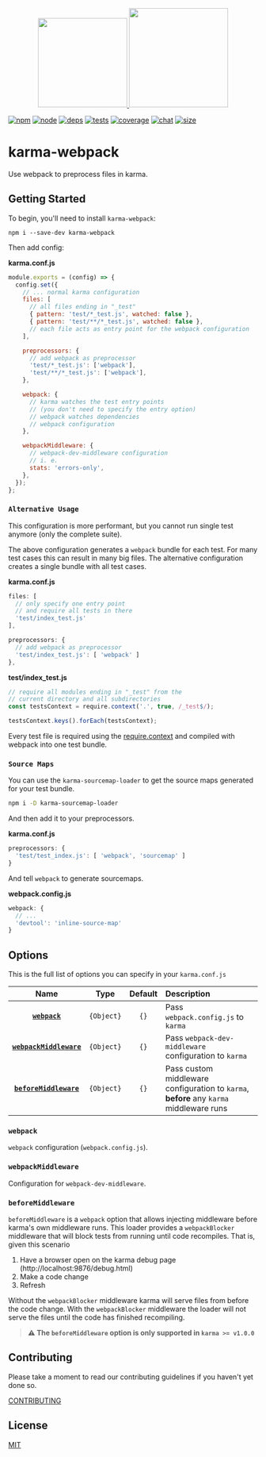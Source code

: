 <div align="center">
  <a href='https://github.com/karma-runner/karma'>
    <img width="180" height="180"
      src="https://worldvectorlogo.com/logos/karma.svg">
  </a>
  <a href="https://github.com/webpack/webpack">
    <img width="200" height="200"
      src="https://cdn.rawgit.com/webpack/media/e7485eb2/logo/icon.svg">
  </a>
</div>

[![npm][npm]][npm-url]
[![node][node]][node-url]
[![deps][deps]][deps-url]
[![tests][tests]][tests-url]
[![coverage][cover]][cover-url]
[![chat][chat]][chat-url]
[![size][size]][size-url]

# karma-webpack

Use webpack to preprocess files in karma.

## Getting Started

To begin, you'll need to install `karma-webpack`:

```console
npm i --save-dev karma-webpack
```

Then add config:

**karma.conf.js**

```js
module.exports = (config) => {
  config.set({
    // ... normal karma configuration
    files: [
      // all files ending in "_test"
      { pattern: 'test/*_test.js', watched: false },
      { pattern: 'test/**/*_test.js', watched: false },
      // each file acts as entry point for the webpack configuration
    ],

    preprocessors: {
      // add webpack as preprocessor
      'test/*_test.js': ['webpack'],
      'test/**/*_test.js': ['webpack'],
    },

    webpack: {
      // karma watches the test entry points
      // (you don't need to specify the entry option)
      // webpack watches dependencies
      // webpack configuration
    },

    webpackMiddleware: {
      // webpack-dev-middleware configuration
      // i. e.
      stats: 'errors-only',
    },
  });
};
```

### `Alternative Usage`

This configuration is more performant, but you cannot run single test anymore (only the complete suite).

The above configuration generates a `webpack` bundle for each test. For many test cases this can result in many big files. The alternative configuration creates a single bundle with all test cases.

**karma.conf.js**

```js
files: [
  // only specify one entry point
  // and require all tests in there
  'test/index_test.js'
],

preprocessors: {
  // add webpack as preprocessor
  'test/index_test.js': [ 'webpack' ]
},
```

**test/index_test.js**

```js
// require all modules ending in "_test" from the
// current directory and all subdirectories
const testsContext = require.context('.', true, /_test$/);

testsContext.keys().forEach(testsContext);
```

Every test file is required using the [require.context](https://webpack.js.org/guides/dependency-management/#require-context) and compiled with webpack into one test bundle.

### `Source Maps`

You can use the `karma-sourcemap-loader` to get the source maps generated for your test bundle.

```bash
npm i -D karma-sourcemap-loader
```

And then add it to your preprocessors.

**karma.conf.js**

```js
preprocessors: {
  'test/test_index.js': [ 'webpack', 'sourcemap' ]
}
```

And tell `webpack` to generate sourcemaps.

**webpack.config.js**

```js
webpack: {
  // ...
  'devtool': 'inline-source-map'
}
```

## Options

This is the full list of options you can specify in your `karma.conf.js`

|                     Name                      |    Type    | Default | Description                                                                             |
| :-------------------------------------------: | :--------: | :-----: | :-------------------------------------------------------------------------------------- |
|           [**`webpack`**](#webpack)           | `{Object}` |  `{}`   | Pass `webpack.config.js` to `karma`                                                     |
| [**`webpackMiddleware`**](#webpackmiddleware) | `{Object}` |  `{}`   | Pass `webpack-dev-middleware` configuration to `karma`                                  |
|  [**`beforeMiddleware`**](#beforemiddleware)  | `{Object}` |  `{}`   | Pass custom middleware configuration to `karma`, **before** any `karma` middleware runs |

### `webpack`

`webpack` configuration (`webpack.config.js`).

### `webpackMiddleware`

Configuration for `webpack-dev-middleware`.

### `beforeMiddleware`

`beforeMiddleware` is a `webpack` option that allows injecting middleware before
karma's own middleware runs. This loader provides a `webpackBlocker`
middleware that will block tests from running until code recompiles. That is,
given this scenario

1. Have a browser open on the karma debug page (http://localhost:9876/debug.html)
2. Make a code change
3. Refresh

Without the `webpackBlocker` middleware karma will serve files from before
the code change. With the `webpackBlocker` middleware the loader will not serve
the files until the code has finished recompiling.

> **⚠️ The `beforeMiddleware` option is only supported in `karma >= v1.0.0`**

## Contributing

Please take a moment to read our contributing guidelines if you haven't yet done so.

[CONTRIBUTING](./.github/CONTRIBUTING.md)

## License

[MIT](./LICENSE)

[npm]: https://img.shields.io/npm/v/karma-webpack.svg
[npm-url]: https://npmjs.com/package/karma-webpack
[node]: https://img.shields.io/node/v/karma-webpack.svg
[node-url]: https://nodejs.org
[deps]: https://david-dm.org/webpack-contrib/karma-webpack.svg
[deps-url]: https://david-dm.org/webpack-contrib/karma-webpack
[chat]: https://img.shields.io/badge/gitter-webpack%2Fwebpack-brightgreen.svg
[chat-url]: https://gitter.im/webpack/webpack
[tests]: https://dev.azure.com/webpack-contrib/karma-webpack/_apis/build/status/webpack-contrib.karma-webpack?branchName=master
[tests-url]: https://dev.azure.com/webpack-contrib/karma-webpack/_build/latest?definitionId=2&branchName=master
[cover]: https://codecov.io/gh/webpack-contrib/karma-webpack/branch/master/graph/badge.svg
[cover-url]: https://codecov.io/gh/webpack-contrib/karma-webpack
[chat]: https://badges.gitter.im/webpack/webpack.svg
[chat-url]: https://gitter.im/webpack/webpack
[size]: https://packagephobia.now.sh/badge?p=css-loader
[size-url]: https://packagephobia.now.sh/result?p=css-loader
